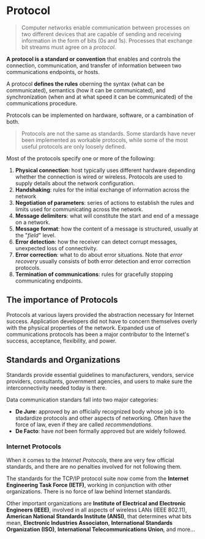 # Protocol

> Computer networks enable communication between processes on two different devices that are capable of sending and receiving information in the form of bits (0s and 1s). Processes that exchange bit streams must agree on a _protocol_.

__A protocol is a standard or convention__ that enables and controls the connection, communication, and transfer of information between two communications endpoints, or hosts.

A protocol __defines the rules__ oberning the syntax (what can be communicated), semantics (how it can be communicated), and synchronization (when and at what speed it can be communicated) of the communications procedure.

Protocols can be implemented on hardware, software, or a cambination of both.

> Protocols are not the same as standards. Some stardards have never been implemented as workable protocols, while some of the most useful protocols are only loosely defined.

Most of the protocols specify one or more of the following:

1. __Physical connection__: host typically uses different hardware depending whether the connection is wired or wireless. Protocols are used to supply details about the network configuration.
2. __Handshaking__: rules for the initial exchange of information across the network
3. __Negotiation of parameters__: series of actions to establish the rules and limits used for communicating across the network.
4. __Message delimiters__: what will constitute the start and end of a message on a network.
5. __Message format__: how the content of a message is structured, usually at the "_field_" level.
6. __Error detection__: how the receiver can detect corrupt messages, unexpected loss of connectivity.
7. __Error correction__: what to do about error situations. Note that _error recovery_ usually consists of both error detection and error correction protocols.
8. __Termination of communications__: rules for gracefully stopping communicating endpoints.

## The importance of Protocols

Protocols at various layers provided the abstraction necessary for Internet success. Application developers did not have to concern themselves overly with the physical properties of the network. Expanded use of communications protocols has been a major contributor to the Internet's success, acceptance, flexibility, and power.

## Standards and Organizations

Standards provide essential guidelines to manufacturers, vendors, service providers, consultants, government agencies, and users to make sure the interconnectivity needed today is there.

Data communication standars fall into two major categories:

* __De Jure__: approved by an officially recognized body whose job is to stadardize protocols and other aspects of networking. Often have the force of law, even if they are called _recommendations_.
* __De Facto__: have _not_ been formally approved but are widely followed.

### Internet Protocols

When it comes to the _Internet Protocols_, there are very few official standards, and there are no penalties involved for not following them.

The standards for the TCP/IP protocol suite now come from the __Internet Engineering Task Force (IETF)__, working in conjunction with other organizations. There is no force of law behind Internet standards.

Other important organizations are __Institute of Electrical and Electronic Engineers (IEEE)__, involved in all aspects of wireless LANs (IEEE 802.11), __American National Standards Institute (ANSI)__, that determines what bits mean, __Electronic Industries Associaton__, __International Standards Organization (ISO)__, __International Telecommunications Union__, and more...
